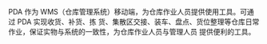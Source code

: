 PDA 作为 WMS（仓库管理系统）移动端，为仓库作业人员提供使用工具。可通过 PDA 实现收货、补货、拣 货、集散区交接、装车、盘点、货位整理等仓库日常作业，保证实物与系统的一致性，为仓库作业人员与管理人员 提供便利的工具。 
